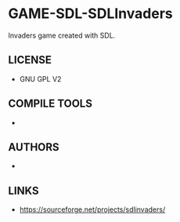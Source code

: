 # GAME-SDL-SDLInvaders
Invaders game created with SDL.

## LICENSE
* GNU GPL V2

## COMPILE TOOLS
* 
 
## AUTHORS
* 

## LINKS
* https://sourceforge.net/projects/sdlinvaders/
